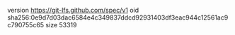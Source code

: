 version https://git-lfs.github.com/spec/v1
oid sha256:0e9d7d03dac6584e4c349837ddcd92931403df3eac944c12561ac9c790755c65
size 53319
